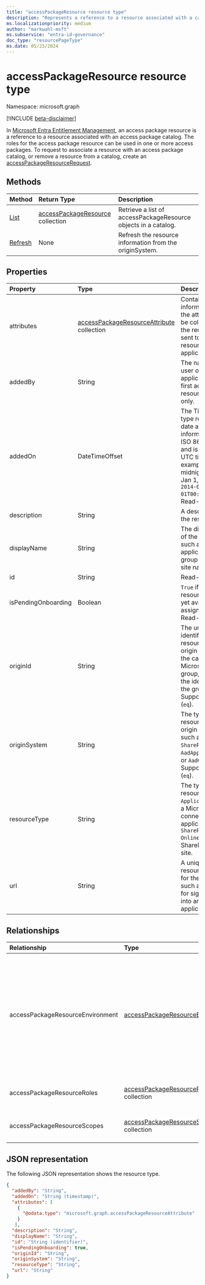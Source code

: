 ```yaml
---
title: "accessPackageResource resource type"
description: "Represents a reference to a resource associated with a catalog the roles for which can be used in one or more access packages."
ms.localizationpriority: medium
author: "markwahl-msft"
ms.subservice: "entra-id-governance"
doc_type: "resourcePageType"
ms.date: 05/23/2024
---
```


# accessPackageResource resource type

Namespace: microsoft.graph

[!INCLUDE [beta-disclaimer](../../includes/beta-disclaimer.md)]

In [Microsoft Entra Entitlement Management](entitlementmanagement-overview.md), an access package resource is a reference to a resource associated with an access package catalog. The roles for the access package resource can be used in one or more access packages.  To request to associate a resource with an access package catalog, or remove a resource from a catalog, create an [accessPackageResourceRequest](accesspackageresourcerequest.md).

## Methods

| Method       | Return Type | Description |
|:-------------|:------------|:------------|
| [List](../api/accesspackagecatalog-list-accesspackageresources.md) | [accessPackageResource](accesspackageresource.md) collection | Retrieve a list of accessPackageResource objects in a catalog. |
| [Refresh](../api/accesspackageresource-refresh.md)|None|Refresh the resource information from the originSystem.|

## Properties

| Property     | Type        | Description |
|:-------------|:------------|:------------|
|attributes|[accessPackageResourceAttribute](../resources/accesspackageresourceattribute.md) collection| Contains information about the attributes to be collected from the requestor and sent to the resource application. |
|addedBy|String|The name of the user or application that first added this resource. Read-only.|
|addedOn|DateTimeOffset|The Timestamp type represents date and time information using ISO 8601 format and is always in UTC time. For example, midnight UTC on Jan 1, 2014 is `2014-01-01T00:00:00Z`. Read-only. |
|description|String|A description for the resource.|
|displayName|String|The display name of the resource, such as the application name, group name, or site name.|
|id|String| Read-only.|
|isPendingOnboarding|Boolean|`True` if the resource is not yet available for assignment. Read-only. |
|originId|String|The unique identifier of the resource in the origin system. In the case of a Microsoft Entra group, originId is the identifier of the group. Supports `$filter` (`eq`).|
|originSystem|String|The type of the resource in the origin system, such as `SharePointOnline`, `AadApplication`, or `AadGroup`. Supports `$filter` (`eq`).|
|resourceType|String|The type of the resource, such as `Application` if it is a Microsoft Entra connected application, or `SharePoint Online Site` for a SharePoint Online site.|
|url|String|A unique resource locator for the resource, such as the URL for signing a user into an application.|

## Relationships

| Relationship | Type        | Description |
|:-------------|:------------|:------------|
|accessPackageResourceEnvironment|[accessPackageResourceEnvironment](../resources/accesspackageresourceenvironment.md)|Contains the environment information for the resource. This environment can be set using either the `@odata.bind` annotation or the environment's *originId*. Supports `$expand`.|
|accessPackageResourceRoles|[accessPackageResourceRole](accesspackageresourcerole.md) collection| Read-only. Nullable. Supports `$expand`.|
|accessPackageResourceScopes|[accessPackageResourceScope](accesspackageresourcescope.md) collection| Read-only. Nullable. Supports `$expand`.|

## JSON representation

The following JSON representation shows the resource type.

<!-- {
  "blockType": "resource",
  "optionalProperties": [

  ],
  "@odata.type": "microsoft.graph.accessPackageResource",
  "keyProperty": "id"
}-->

```json
{
  "addedBy": "String",
  "addedOn": "String (timestamp)",
  "attributes": [
    {
      "@odata.type": "microsoft.graph.accessPackageResourceAttribute"
    }
   ],
  "description": "String",
  "displayName": "String",
  "id": "String (identifier)",
  "isPendingOnboarding": true,
  "originId": "String",
  "originSystem": "String",
  "resourceType": "String",
  "url": "String"
}
```

<!-- uuid: 16cd6b66-4b1a-43a1-adaf-3a886856ed98
2019-02-04 14:57:30 UTC -->
<!-- {
  "type": "#page.annotation",
  "description": "accessPackageResource resource",
  "keywords": "",
  "section": "documentation",
  "tocPath": ""
}-->
